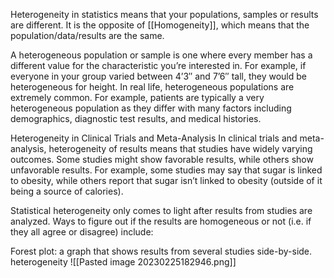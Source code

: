 
Heterogeneity in statistics means that your populations, samples or results are different. It is the opposite of [[Homogeneity]], which means that the population/data/results are the same.

A heterogeneous population or sample is one where every member has a different value for the characteristic you’re interested in. For example, if everyone in your group varied between 4’3″ and 7’6″ tall, they would be heterogeneous for height. In real life, heterogeneous populations are extremely common. For example, patients are typically a very heterogeneous population as they differ with many factors including demographics, diagnostic test results, and medical histories.

Heterogeneity in Clinical Trials and Meta-Analysis
In clinical trials and meta-analysis, heterogeneity of results means that studies have widely varying outcomes. Some studies might show favorable results, while others show unfavorable results. For example, some studies may say that sugar is linked to obesity, while others report that sugar isn’t linked to obesity (outside of it being a source of calories).

Statistical heterogeneity only comes to light after results from studies are analyzed. Ways to figure out if the results are homogeneous or not (i.e. if they all agree or disagree) include:

Forest plot: a graph that shows results from several studies side-by-side.
heterogeneity
![[Pasted image 20230225182946.png]]
